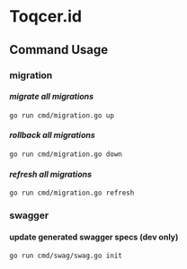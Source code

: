 # Toqcer.id
## Command Usage
### migration
#### *migrate all migrations*
    go run cmd/migration.go up
#### *rollback all migrations*
    go run cmd/migration.go down
#### *refresh all migrations*
    go run cmd/migration.go refresh
### swagger
#### update generated swagger specs (dev only)
    go run cmd/swag/swag.go init
